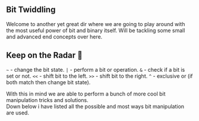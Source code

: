 ## Bit Twiddling
Welcome to another yet great dir where we are going to play around with the most useful power of bit and binary itself.
Will be tackling some small and advanced end concepts over here.

## Keep on the Radar 🤖
`~` - change the bit state.
`|` - perform a bit or operation.
`&` - check if a bit is set or not.
`<<` - shift bit to the left.
`>>` - shift bit to the right.
`^` - exclusive or (if both match then change bit state).

With this in mind we are able to perform a bunch of more cool bit manipulation tricks and solutions.<br>
Down below i have listed all the possible and most ways bit manipulation are used.
